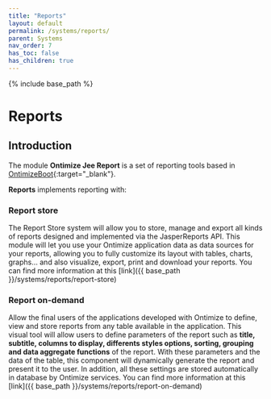 ```yaml
---
title: "Reports"
layout: default
permalink: /systems/reports/
parent: Systems
nav_order: 7
has_toc: false
has_children: true
---
```


{% include base_path %}

# Reports

## Introduction
The module **Ontimize Jee Report** is a set of reporting tools based in [OntimizeBoot](https://github.com/ontimize/ontimize-boot){:target="_blank"}.

**Reports** implements reporting with:

### Report **store**
The Report Store system will allow you to store, manage and export all kinds of reports designed and implemented via the JasperReports API. This module will let you use your Ontimize application data as data sources for your reports, allowing you to fully customize its layout with tables, charts, graphs… and also visualize, export, print and download your reports. You can find more information at this [link]({{ base_path }}/systems/reports/report-store)

### Report **on-demand**
Allow the final users of the applications developed with Ontimize to define, view and store reports from any table available in the application.
This visual tool will allow users to define parameters of the report such as **title, subtitle, columns to display, differents styles options, sorting, grouping and data aggregate functions** of the report. With these parameters and the data of the table, this component will dynamically generate the report and present it to the user. In addition, all these settings are stored automatically in database by Ontimize services. You can find more information at this [link]({{ base_path }}/systems/reports/report-on-demand)